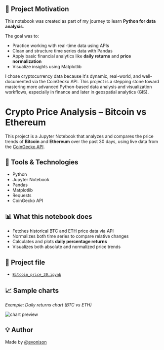 ## 🧠 Project Motivation

This notebook was created as part of my journey to learn **Python for data analysis**.

The goal was to:

- Practice working with real-time data using APIs
- Clean and structure time series data with Pandas
- Apply basic financial analytics like **daily returns** and **price normalization**
- Visualize insights using Matplotlib

I chose cryptocurrency data because it's dynamic, real-world, and well-documented via the CoinGecko API. This project is a stepping stone toward mastering more advanced Python-based data analysis and visualization workflows, especially in finance and later in geospatial analytics (GIS).

# Crypto Price Analysis – Bitcoin vs Ethereum

This project is a Jupyter Notebook that analyzes and compares the price trends of **Bitcoin** and **Ethereum** over the past 30 days, using live data from the [CoinGecko API](https://www.coingecko.com/en/api/documentation).

## 🧰 Tools & Technologies

- Python
- Jupyter Notebook
- Pandas
- Matplotlib
- Requests
- CoinGecko API

## 📊 What this notebook does

- Fetches historical BTC and ETH price data via API
- Normalizes both time series to compare relative changes
- Calculates and plots **daily percentage returns**
- Visualizes both absolute and normalized price trends

## 📎 Project file

- [`Bitcoin_price_30.ipynb`](./Bitcoin_price_30.ipynb)

## 📈 Sample charts

_Example: Daily returns chart (BTC vs ETH)_

![chart preview](https://user-images.githubusercontent.com/YOUR-ID/EXAMPLE.png)

## 💡 Author

Made by [@evonison](https://github.com/evonison)
